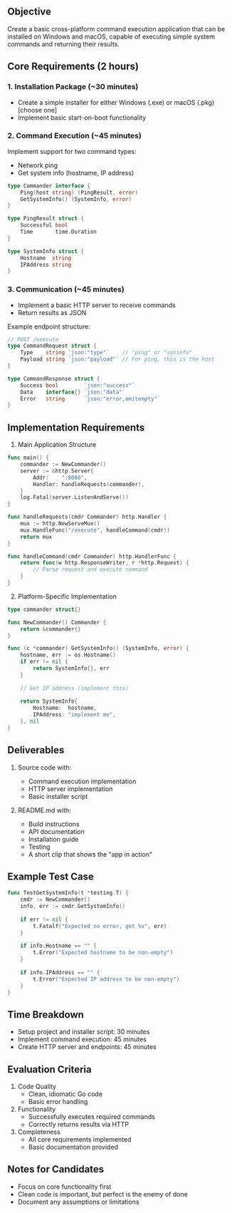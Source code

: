 ## Objective
Create a basic cross-platform command execution application that can be installed on Windows and macOS, capable of executing simple system commands and returning their results.

## Core Requirements (2 hours)

### 1. Installation Package (~30 minutes)
- Create a simple installer for either Windows (.exe) or macOS (.pkg) [choose one]
- Implement basic start-on-boot functionality

### 2. Command Execution (~45 minutes)
Implement support for two command types:
- Network ping
- Get system info (hostname, IP address)

```go
type Commander interface {
    Ping(host string) (PingResult, error)
    GetSystemInfo() (SystemInfo, error)
}

type PingResult struct {
    Successful bool
    Time       time.Duration
}

type SystemInfo struct {
    Hostname  string
    IPAddress string
}
```

### 3. Communication (~45 minutes)
- Implement a basic HTTP server to receive commands
- Return results as JSON

Example endpoint structure:
```go
// POST /execute
type CommandRequest struct {
    Type    string `json:"type"`    // "ping" or "sysinfo"
    Payload string `json:"payload"` // For ping, this is the host
}

type CommandResponse struct {
    Success bool        `json:"success"`
    Data    interface{} `json:"data"`
    Error   string      `json:"error,omitempty"`
}
```

## Implementation Requirements

1. Main Application Structure
```go
func main() {
    commander := NewCommander()
    server := &http.Server{
        Addr:    ":8080",
        Handler: handleRequests(commander),
    }
    log.Fatal(server.ListenAndServe())
}

func handleRequests(cmdr Commander) http.Handler {
    mux := http.NewServeMux()
    mux.HandleFunc("/execute", handleCommand(cmdr))
    return mux
}

func handleCommand(cmdr Commander) http.HandlerFunc {
    return func(w http.ResponseWriter, r *http.Request) {
        // Parse request and execute command
    }
}
```

2. Platform-Specific Implementation
```go
type commander struct{}

func NewCommander() Commander {
    return &commander{}
}

func (c *commander) GetSystemInfo() (SystemInfo, error) {
    hostname, err := os.Hostname()
    if err != nil {
        return SystemInfo{}, err
    }
    
    // Get IP address (implement this)
    
    return SystemInfo{
        Hostname:  hostname,
        IPAddress: "implement me",
    }, nil
}
```

## Deliverables
1. Source code with:
   - Command execution implementation
   - HTTP server implementation
   - Basic installer script

2. README.md with:
   - Build instructions
   - API documentation
   - Installation guide
   - Testing
   - A short clip that shows the "app in action"

## Example Test Case
```go
func TestGetSystemInfo(t *testing.T) {
    cmdr := NewCommander()
    info, err := cmdr.GetSystemInfo()
    
    if err != nil {
        t.Fatalf("Expected no error, got %v", err)
    }
    
    if info.Hostname == "" {
        t.Error("Expected hostname to be non-empty")
    }
    
    if info.IPAddress == "" {
        t.Error("Expected IP address to be non-empty")
    }
}
```

## Time Breakdown
- Setup project and installer script: 30 minutes
- Implement command execution: 45 minutes
- Create HTTP server and endpoints: 45 minutes

## Evaluation Criteria
1. Code Quality
   - Clean, idiomatic Go code
   - Basic error handling
2. Functionality
   - Successfully executes required commands
   - Correctly returns results via HTTP
3. Completeness
   - All core requirements implemented
   - Basic documentation provided

## Notes for Candidates
- Focus on core functionality first
- Clean code is important, but perfect is the enemy of done
- Document any assumptions or limitations